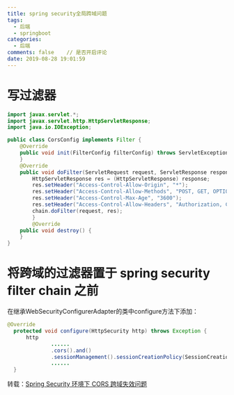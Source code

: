 ```yaml
---
title: spring security全局跨域问题
tags:
  - 后端
  - springboot
categories:
  - 后端
comments: false    // 是否开启评论
date: 2019-08-28 19:01:59
---
```

# 写过滤器
```java
import javax.servlet.*;
import javax.servlet.http.HttpServletResponse;
import java.io.IOException;

public class CorsConfig implements Filter {
    @Override
    public void init(FilterConfig filterConfig) throws ServletException {
    }
    @Override
    public void doFilter(ServletRequest request, ServletResponse response, FilterChain chain) throws IOException, ServletException {
        HttpServletResponse res = (HttpServletResponse) response;
        res.setHeader("Access-Control-Allow-Origin", "*");
        res.setHeader("Access-Control-Allow-Methods", "POST, GET, OPTIONS, DELETE, PUT");
        res.setHeader("Access-Control-Max-Age", "3600");
        res.setHeader("Access-Control-Allow-Headers", "Authorization, Content-Type, Accept, x-requested-with, Cache-Control");
        chain.doFilter(request, res);
        }
        @Override
    public void destroy() {
    }
}

```
#  将跨域的过滤器置于 spring security filter chain 之前
  在继承WebSecurityConfigurerAdapter的类中configure方法下添加：
  ```java
  @Override
    protected void configure(HttpSecurity http) throws Exception {
        http
                ......
                .cors().and()
                .sessionManagement().sessionCreationPolicy(SessionCreationPolicy.STATELESS)
                ......
    }
  ```

转载：[Spring Security 环境下 CORS 跨域失效问题](http://www.jetchen.cn/spring-security-cors/)
